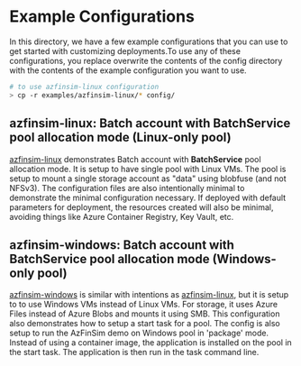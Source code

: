 # Example Configurations

In this directory, we have a few example configurations that you can use to get
started with customizing deployments.To use any of these configurations, you
replace overwrite the contents of the config directory with the contents of the
example configuration you want to use.

```sh
# to use azfinsim-linux configuration
> cp -r examples/azfinsim-linux/* config/
```

## azfinsim-linux: Batch account with BatchService pool allocation mode (Linux-only pool)

[azfinsim-linux] demonstrates Batch account with **BatchService**
pool allocation mode. It is setup to have single pool with Linux VMs. The pool is
setup to mount a single storage account as "data" using blobfuse (and not NFSv3). The configuration
files are also intentionally minimal to demonstrate the minimal configuration necessary. If deployed with
default parameters for deployment, the resources created will also be minimal, avoiding things like Azure Container Registry,
Key Vault, etc.

## azfinsim-windows: Batch account with BatchService pool allocation mode (Windows-only pool)

[azfinsim-windows] is similar with intentions as [azfinsim-linux], but it is setup to
to use Windows VMs instead of Linux VMs. For storage, it uses Azure Files instead
of Azure Blobs and mounts it using SMB. This configuration also demonstrates
how to setup a start task for a pool.
The config is also setup to run the AzFinSim demo on Windows pool in 'package' mode. Instead of using a container image,
the application is installed on the pool in the start task. The application is then run in the task command line.

[azfinsim-linux]: https://github.com/utkarshayachit/azbatch-starter/tree/main/examples/azfinsim-linux
[azfinsim-windows]: https://github.com/utkarshayachit/azbatch-starter/tree/main/examples/azfinsim-windows
